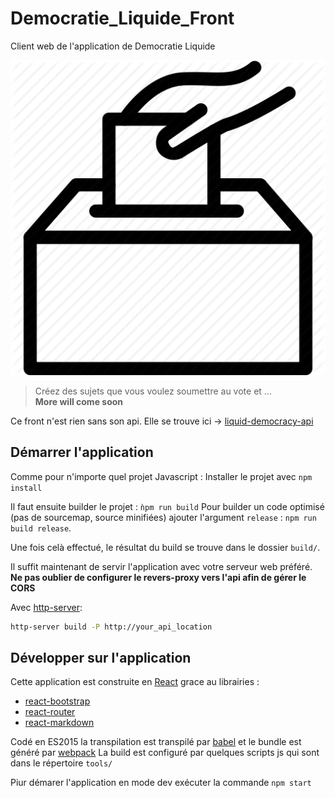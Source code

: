 # Democratie_Liquide_Front
Client web de l'application de Democratie Liquide

![](/src/images/vote.png?raw=true)

>Créez des sujets que vous voulez soumettre au vote et ...  
>**More will come soon**

Ce front n'est rien sans son api. Elle se trouve ici -> [liquid-democracy-api](https://github.com/ZenikaOuest/Democratie_Liquide)

## Démarrer l'application

Comme pour n'importe quel projet Javascript : Installer le projet avec `npm install`

Il faut ensuite builder le projet : `ǹpm run build`
Pour builder un code optimisé (pas de sourcemap, source minifiées) ajouter l'argument `release` : `npm run build release`.

Une fois celà effectué, le résultat du build se trouve dans le dossier `build/`.

Il suffit maintenant de servir l'application avec votre serveur web préféré. **Ne pas oublier de configurer le revers-proxy vers l'api afin de gérer le CORS**

Avec [http-server](https://github.com/indexzero/http-server):
```sh 
http-server build -P http://your_api_location
```

## Développer sur l'application

Cette application est construite en [React](https://github.com/facebook/react) grace au librairies :
 - [react-bootstrap](https://github.com/react-bootstrap/react-bootstrap)
 - [react-router](https://github.com/reactjs/react-router)
 - [react-markdown](https://github.com/rexxars/react-markdown)

Codé en ES2015 la transpilation est transpilé par [babel](https://github.com/babel/babel) et le bundle est généré par [webpack](https://github.com/webpack)
La build est configuré par quelques scripts js qui sont dans le répertoire `tools/`

Piur démarer l'application en mode dev exécuter la commande `npm start`
